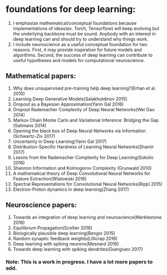 # foundations for deep learning:
1. I emphasize mathematical/conceptual foundations because implementations of ideas(ex. Torch, Tensorflow)
   will keep evolving but the underlying backbone must be sound. Anybody with an interest in deep learning 
   can and should try to understand why things work. 
2. I include neuroscience as a useful conceptual foundation for two reasons. First, it may provide inspiration
   for future models and algorithms. Second, the success of deep learning can contribute to useful hypotheses
   and models for computational neuroscience. 

## Mathematical papers:
1. Why does unsupervised pre-training help deep learning?(Erhan et al. 2010)
2. Learning Deep Generative Models(Salakhutdinov 2015)
3. Dropout as a Bayesian Approximation(Yarin Gal 2016)
4. Dropout Rademacher Complexity of Deep Neural Networks(Wei Gao 2014)
5. Markov Chain Monte Carlo and Variational Inference: Bridging the Gap (Salimans 2014)
6. Opening the black box of Deep Neural Networks via Information (Schwartz-Ziv 2017)
7. Uncertainty in Deep Learning(Yarin Gal 2017)
8. Distribution-Specific Hardness of Learning Neural Networks(Shamir 2017)
9. Lssons from the Rademacher Complexity for Deep Learning(Sokolic 2016)
10. Shannon Information and Kolmogorov Complexity (Grunwald 2010)
11. A mathematical theory of Deep Convolutional Neural Networks for Feature Extraction(Wiatowski 2016)
12. Spectral Representations for Convolutional Neural Networks(Rippl 2015)
13. Electron-Proton dynamics in deep learning(Zhang 2017)

## Neuroscience papers:
1. Towards an integration of deep learning and neuroscience(Marblestone 2016)
2. Equilibrium Propagation(Scellier 2016)
3. Biologically plausible deep learning(Bengio 2015)
4. Random synaptic feedback weights(Lillicrap 2016)
5. Deep learning with spiking neurons(Mesnard 2016)
6. Towards deep learning with spiking dendrites(Guergiuev 2017)

### Note: This is a work in progress. I have a lot more papers to add.

